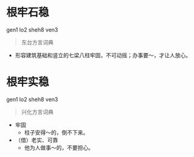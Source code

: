 # 根牢石稳
gen1 lo2 sheh8 ven3
> 东台方言词典
- 形容建筑基础和竖立的七梁八柱牢固，不可动摇；办事要～，才让人放心。

# 根牢实稳
gen1 lo2 sheh8 ven3
> 兴化方言词典
- 牢固
  - 柱子安得～的，倒不下来。
- （借）老实、可靠
  - 他为人做事～的，不要担心。
